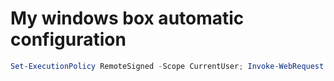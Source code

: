 # My windows box automatic configuration

```ps1
Set-ExecutionPolicy RemoteSigned -Scope CurrentUser; Invoke-WebRequest -OutFile configure.ps1 -Uri https://raw.githubusercontent.com/grigoryvp/my-win-box-cfg/master/configure.ps1; & .\configure.ps1
```
